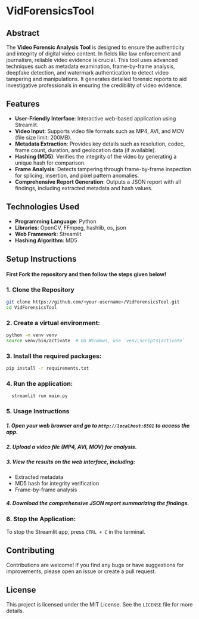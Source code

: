 # VidForensicsTool

## Abstract

The **Video Forensic Analysis Tool** is designed to ensure the authenticity and integrity of digital video content. In fields like law enforcement and journalism, reliable video evidence is crucial. This tool uses advanced techniques such as metadata examination, frame-by-frame analysis, deepfake detection, and watermark authentication to detect video tampering and manipulations. It generates detailed forensic reports to aid investigative professionals in ensuring the credibility of video evidence.

## Features

- **User-Friendly Interface**: Interactive web-based application using Streamlit.
- **Video Input**: Supports video file formats such as MP4, AVI, and MOV (file size limit: 200MB).
- **Metadata Extraction**: Provides key details such as resolution, codec, frame count, duration, and geolocation data (if available).
- **Hashing (MD5)**: Verifies the integrity of the video by generating a unique hash for comparison.
- **Frame Analysis**: Detects tampering through frame-by-frame inspection for splicing, insertion, and pixel pattern anomalies.
- **Comprehensive Report Generation**: Outputs a JSON report with all findings, including extracted metadata and hash values.

## Technologies Used

- **Programming Language**: Python
- **Libraries**: OpenCV, FFmpeg, hashlib, os, json
- **Web Framework**: Streamlit
- **Hashing Algorithm**: MD5

## Setup Instructions

#### First Fork the repository and then follow the steps given below!

### 1. Clone the Repository

```sh
git clone https://github.com/<your-username>/VidForensicsTool.git
cd VidForensicsTool
```
### 2. Create a virtual environment:
   ```sh
   python -m venv venv
   source venv/bin/activate  # On Windows, use `venv\Scripts\activate`
   ```

### 3. Install the required packages:
   ```sh
   pip install -r requirements.txt
   ```

### 4. Run the application:
  ```sh
    streamlit run main.py
  ```
### 5. Usage Instructions

  ##### 1. Open your web browser and go to `http://localhost:8501` to access the app.
  
  ##### 2. Upload a video file (MP4, AVI, MOV) for analysis.

  ##### 3. View the results on the web interface, including:
  - Extracted metadata
  - MD5 hash for integrity verification
  - Frame-by-frame analysis

  ##### 4. Download the comprehensive JSON report summarizing the findings.

### 6. Stop the Application:
  To stop the Streamlit app, press `CTRL + C` in the terminal.


## Contributing
Contributions are welcome! If you find any bugs or have suggestions for improvements, please open an issue or create a pull request.

## License
This project is licensed under the MIT License. See the `LICENSE` file for more details.
